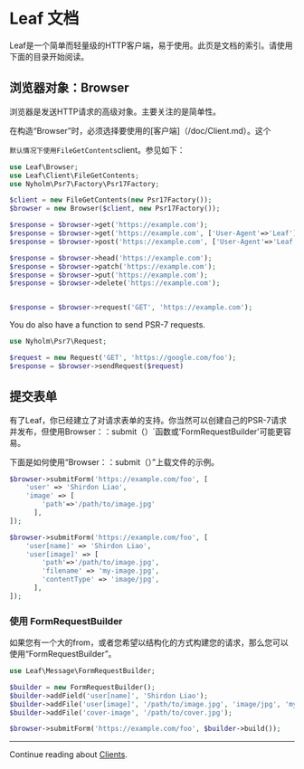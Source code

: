 # Leaf 文档


Leaf是一个简单而轻量级的HTTP客户端，易于使用。此页是文档的索引。请使用下面的目录开始阅读。 

## 浏览器对象：Browser


浏览器是发送HTTP请求的高级对象。主要关注的是简单性。

在构造“Browser”时，必须选择要使用的[客户端]（/doc/Client.md）。这个

`默认情况下使用FileGetContents`client。参见如下： 

```php
use Leaf\Browser;
use Leaf\Client\FileGetContents;
use Nyholm\Psr7\Factory\Psr17Factory;

$client = new FileGetContents(new Psr17Factory());
$browser = new Browser($client, new Psr17Factory());

$response = $browser->get('https://example.com');
$response = $browser->get('https://example.com', ['User-Agent'=>'Leaf']);
$response = $browser->post('https://example.com', ['User-Agent'=>'Leaf'], 'http-post-body');

$response = $browser->head('https://example.com');
$response = $browser->patch('https://example.com');
$response = $browser->put('https://example.com');
$response = $browser->delete('https://example.com');


$response = $browser->request('GET', 'https://example.com');
```

You do also have a function to send PSR-7 requests. 

```php
use Nyholm\Psr7\Request;

$request = new Request('GET', 'https://google.com/foo');
$response = $browser->sendRequest($request)
```

## 提交表单

有了Leaf，你已经建立了对请求表单的支持。你当然可以创建自己的PSR-7请求并发布，但使用Browser：：submit（）`函数或'FormRequestBuilder'可能更容易。


下面是如何使用“Browser：：submit（）”上载文件的示例。

```php
$browser->submitForm('https://example.com/foo', [
    'user' => 'Shirdon Liao',
    'image' => [
        'path'=>'/path/to/image.jpg'
      ],
]);
``` 

```php
$browser->submitForm('https://example.com/foo', [
    'user[name]' => 'Shirdon Liao',
    'user[image]' => [
        'path'=>'/path/to/image.jpg',
        'filename' => 'my-image.jpg',
        'contentType' => 'image/jpg',
      ],
]);
``` 

### 使用 FormRequestBuilder


如果您有一个大的from，或者您希望以结构化的方式构建您的请求，那么您可以使用“FormRequestBuilder”。 

```php
use Leaf\Message\FormRequestBuilder;

$builder = new FormRequestBuilder();
$builder->addField('user[name]', 'Shirdon Liao');
$builder->addFile('user[image]', '/path/to/image.jpg', 'image/jpg', 'my-image.jpg');
$builder->addFile('cover-image', '/path/to/cover.jpg');

$browser->submitForm('https://example.com/foo', $builder->build());
``` 

---

Continue reading about [Clients](/doc/client.md).

